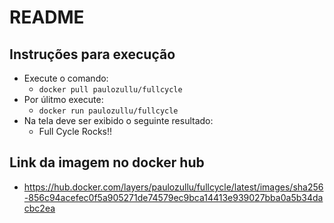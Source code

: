 # README

## Instruções para execução

- Execute o comando:
  - `docker pull paulozullu/fullcycle`
- Por úlitmo execute:
  - `docker run paulozullu/fullcycle`
- Na tela deve ser exibido o seguinte resultado:
  - Full Cycle Rocks!!

## Link da imagem no docker hub

- <https://hub.docker.com/layers/paulozullu/fullcycle/latest/images/sha256-856c94acefec0f5a905271de74579ec9bca14413e939027bba0a5b34dacbc2ea>
